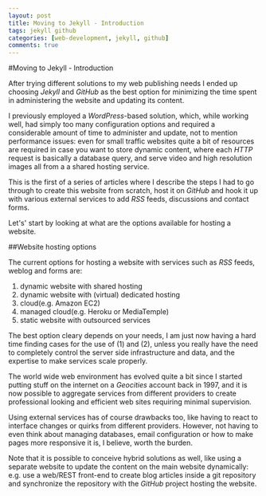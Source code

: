 ```yaml
---
layout: post
title: Moving to Jekyll - Introduction
tags: jekyll github
categories: [web-development, jekyll, github]
comments: true
---
```


#Moving to Jekyll - Introduction

After trying different solutions to my web publishing needs I ended up
choosing _Jekyll_ and _GitHub_ as the best option for minimizing
the time spent in administering the website and updating its content.

I previously employed a _WordPress_-based solution, which, while working
well, had simply too many configuration options and required a considerable amount
of time to administer and update, not to mention performance issues: even
for small traffic websites quite a bit of resources are required in case
you want to store dynamic content, where each _HTTP_ request is basically
a database query, and serve video and high resolution images all from a 
a shared hosting service.

This is the first of a series of articles where I describe the steps 
I had to go through to create this website from scratch, 
host it on _GitHub_ and hook it up with various external services to
add _RSS_ feeds, discussions and contact forms.

Let's' start by looking at what are the options available for hosting
a website.

##Website hosting options

The current options for hosting a website with services such as _RSS_ feeds,
weblog and forms are:

1. dynamic website with shared hosting
2. dynamic website with (virtual) dedicated hosting
3. cloud(e.g. Amazon EC2)
3. managed cloud(e.g. Heroku or MediaTemple)
4. static website with outsourced services

The best option cleary depends on your needs, I am just now having a hard
time finding cases for the use of (1) and (2), unless you really have
the need to completely control the server side infrastructure and data,
and the expertise to make services scale properly.

The world wide web environment has evolved quite a bit since I started
putting stuff on the internet on a _Geocities_ account back in 1997, and
it is now possible to aggregate services from different providers to
create professional looking and efficient web sites requiring minimal supervision.

Using external services has of course drawbacks too, like having to react
to interface changes or quirks from different providers. However, not having
to even think about managing databases, email configuration or how to
make pages more responsive it is, I believe, worth the burden.

Note that it is possible to conceive hybrid solutions as well, like using a
separate website to update the content on the main website dynamically: e.g.
use a web/REST front-end to create blog articles inside a git repository and
synchronize the repository with the _GitHub_ project hosting the website.

